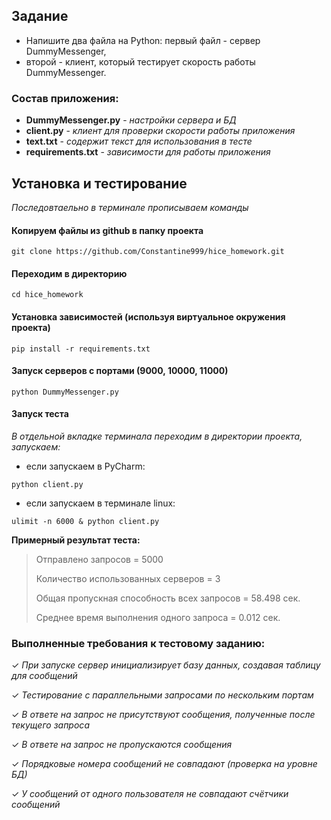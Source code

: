 ## Задание

- Напишите два файла на Python: первый файл - сервер DummyMessenger, 
- второй - клиент, который тестирует скорость работы DummyMessenger.


### Состав приложения:

- **DummyMessenger.py** - _настройки сервера и БД_
- **client.py** - _клиент для проверки скорости работы приложения_
- **text.txt** - _содержит текст для использования в тесте_
- **requirements.txt** - _зависимости для работы приложения_

## Установка и тестирование

_Последовтаельно в терминале прописываем команды_

#### Копируем файлы из github в папку проекта

```
git clone https://github.com/Constantine999/hice_homework.git
```

#### Переходим в директорию

```
cd hice_homework
```

#### Установка зависимостей (используя виртуальное окружения проекта)

```
pip install -r requirements.txt
```

#### Запуск серверов с портами (9000, 10000, 11000)

```
python DummyMessenger.py
```

#### Запуск теста

_В отдельной вкладке терминала переходим в директории проекта, запускаем:_

- если запускаем в PyCharm:

```
python client.py
```

- если запускаем в терминале linux:

```
ulimit -n 6000 & python client.py 
```

**Примерный результат теста:</br>**

> Отправлено запросов = 5000</b>
>
> Количество использованных серверов = 3</b>
>
> Общая пропускная способность всех запросов = 58.498 сек.</b>
>
> Среднее время выполнения одного запроса = 0.012 сек.</b>

### Выполненные требования к тестовому заданию:

✓ _При запуске сервер инициализирует базу данных, создавая таблицу для сообщений_

✓ _Тестирование с параллельными запросами по нескольким портам_

✓ _В ответе на запрос не присутствуют сообщения, полученные после текущего запроса_

✓ _В ответе на запрос не пропускаются сообщения_

✓ _Порядковые номера сообщений не совпадают (проверка на уровне БД)_

✓ _У сообщений от одного пользователя не совпадают счётчики сообщений_
